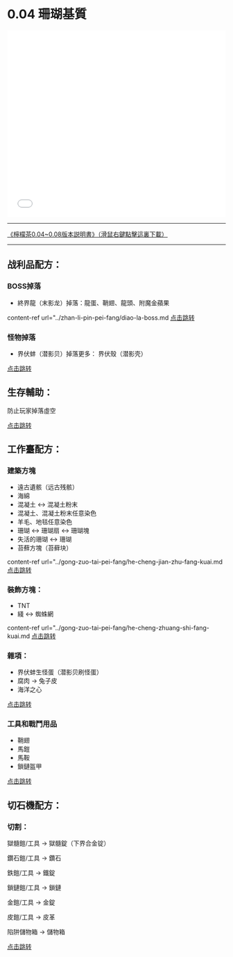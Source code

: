 # 0.04 珊瑚基質

<iframe id=sbrxp src="//player.bilibili.com/player.html?aid=507696879&bvid=BV1Du411S7cK&cid=472278594&page=1" scrolling="no" border="0" frameborder="no" framespacing="0" allowfullscreen="true" style="width: 640px; height: 430px; max-width: 100%"> </iframe> 

---

<a href="/zh/assets/files/LemonTea_v0.08_zh.pdf" download>《檸檬茶0.04~0.08版本説明書》（滑鼠右鍵點擊這裏下載）</a>

---

## 战利品配方：

### BOSS掉落

* 終界龍（末影龙）掉落：龍蛋、鞘翅、龍頭、附魔金蘋果

 content-ref url="../zhan-li-pin-pei-fang/diao-la-boss.md
[点击跳转](../zhan-li-pin-pei-fang/diao-la-boss.md)

### 怪物掉落

* 界伏蚌（潜影贝）掉落更多： 界伏殼（潜影壳）

[点击跳转](../zhan-li-pin-pei-fang/diao-la-guai-wu.md)

## 生存輔助：

防止玩家掉落虛空

[点击跳转](../qi-ta-gong-neng/sheng-cun-fu-zhu.md)

## 工作臺配方：

### 建築方塊

* 遠古遺骸（远古残骸）
* 海綿
* 混凝土 ↔ 混凝土粉末
* 混凝土、混凝土粉末任意染色
* 羊毛、地毯任意染色
* 珊瑚 ↔ 珊瑚扇 ↔ 珊瑚塊
* 失活的珊瑚 ↔ 珊瑚
* 苔蘚方塊（苔藓块）

 content-ref url="../gong-zuo-tai-pei-fang/he-cheng-jian-zhu-fang-kuai.md
[点击跳转](../gong-zuo-tai-pei-fang/he-cheng-jian-zhu-fang-kuai.md)

### 裝飾方塊：

* TNT
* 綫 ↔ 蜘蛛網

 content-ref url="../gong-zuo-tai-pei-fang/he-cheng-zhuang-shi-fang-kuai.md
[点击跳转](../gong-zuo-tai-pei-fang/he-cheng-zhuang-shi-fang-kuai.md)

### 雜項：

* 界伏蚌生怪蛋（潜影贝刷怪蛋）
* 腐肉 → 兔子皮
* 海洋之心

[点击跳转](../gong-zuo-tai-pei-fang/he-cheng-za-xiang.md)

### 工具和戰鬥用品

* 鞘翅
* 馬鎧
* 馬鞍
* 鎖鏈盔甲

[点击跳转](../gong-zuo-tai-pei-fang/he-cheng-gong-ju-he-zhan-dou-yong-pin.md)
 

## 切石機配方：

### 切割：

獄髓鎧/工具 → 獄髓錠（下界合金锭）

鑽石鎧/工具 → 鑽石

鉄鎧/工具 → 鐵錠

鎖鏈鎧/工具 → 鎖鏈

金鎧/工具 → 金錠

皮鎧/工具 → 皮革

陷阱儲物箱 → 儲物箱

[点击跳转](../qie-shi-ji-pei-fang/qie-ge-gong-ju-he-zhan-dou-yong-pin.md)

